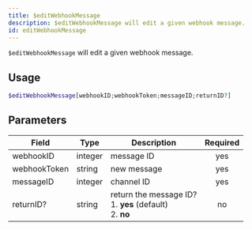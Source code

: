 ```yaml
---
title: $editWebhookMessage 
description: $editWebhookMessage will edit a given webhook message.
id: editWebhookMessage
---
```


`$editWebhookMessage` will edit a given webhook message.

## Usage

```php
$editWebhookMessage[webhookID;webhookToken;messageID;returnID?]
```

## Parameters 


| Field        | Type    | Description                                                         | Required |
| ------------ | ------- | ------------------------------------------------------------------- |:--------:|
| webhookID    | integer | message ID                                                          |    yes   |
| webhookToken | string  | new message                                                         |    yes   |
| messageID    | integer | channel ID                                                          |    yes   |
| returnID?    | string  | return the message ID? <br /> 1. **yes** (default) <br /> 2. **no** |    no    |